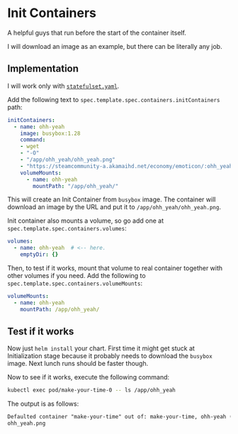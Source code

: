 # Init Containers

A helpful guys that run before the start of the container itself.

I will download an image as an example, but there can be literally any job.

## Implementation

I will work only with [`statefulset.yaml`](make-your-time/templates/statefulset.yaml).

Add the following text to `spec.template.spec.containers.initContainers` path:

```yaml
initContainers:
  - name: ohh-yeah
    image: busybox:1.28
    command:
    - wget
    - "-O"
    - "/app/ohh_yeah/ohh_yeah.png"
    - "https://steamcommunity-a.akamaihd.net/economy/emoticon/:ohh_yeah:"
    volumeMounts:
      - name: ohh-yeah
        mountPath: "/app/ohh_yeah/"
```

This will create an Init Container from `busybox` image.
The container will download an image by the URL and put it to `/app/ohh_yeah/ohh_yeah.png`.

Init container also mounts a volume, so go add one at `spec.template.spec.containers.volumes`:

```yaml
volumes:
  - name: ohh-yeah  # <-- here.
    emptyDir: {}
```

Then, to test if it works, mount that volume to real container together with other volumes if you need.
Add the following to `spec.template.spec.containers.volumeMounts`:

```yaml
volumeMounts:
  - name: ohh-yeah
    mountPath: /app/ohh_yeah/
```

## Test if it works

Now just `helm install` your chart.
First time it might get stuck at Initialization stage because it probably needs to download the `busybox` image.
Next lunch runs should be faster though.

Now to see if it works, execute the following command:

```bash
kubectl exec pod/make-your-time-0 -- ls /app/ohh_yeah
```

The output is as follows:

```txt
Defaulted container "make-your-time" out of: make-your-time, ohh-yeah (init)
ohh_yeah.png
```
